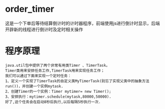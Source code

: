 # order_timer
这是一个下单后等待结算倒计时的计时器程序，前端使用js进行倒计时显示，后端开辟新的线程进行倒计时及定时相关操作

# 程序原理
    java.util包中提供了两个非常有用类Timer 、TimerTask。
    Timer类用来安排任务工作,TimerTask用来实现任务工作；
    我们可以通过下面来实现一个定时任务：
    1、定义一个实现了TimerTask的自定义类MyTimerTask(别忘了实现父类中的抽象方法run())，并创建一个实例mytask.
    2、创建Timer的一个实例：Timer mytimer= new Timer();
    3、安排执行：mytimer.schedule(mytask,80000,50000).
    好了,这个任务会在启动8秒后执行,以后每隔5秒执行一次.

